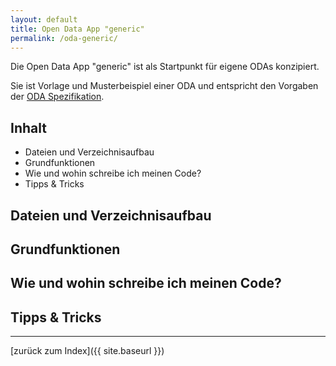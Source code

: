 ```yaml
---
layout: default
title: Open Data App "generic"
permalink: /oda-generic/
---
```


Die Open Data App "generic" ist als Startpunkt für eigene ODAs konzipiert.

Sie ist Vorlage und Musterbeispiel einer ODA und entspricht den
Vorgaben der [ODA Spezifikation](open-data-app-spezifikation).

## Inhalt

* Dateien und Verzeichnisaufbau
* Grundfunktionen
* Wie und wohin schreibe ich meinen Code?
* Tipps & Tricks

## Dateien und Verzeichnisaufbau


## Grundfunktionen


## Wie und wohin schreibe ich meinen Code?


## Tipps & Tricks

---
[zurück zum Index]({{ site.baseurl }})
